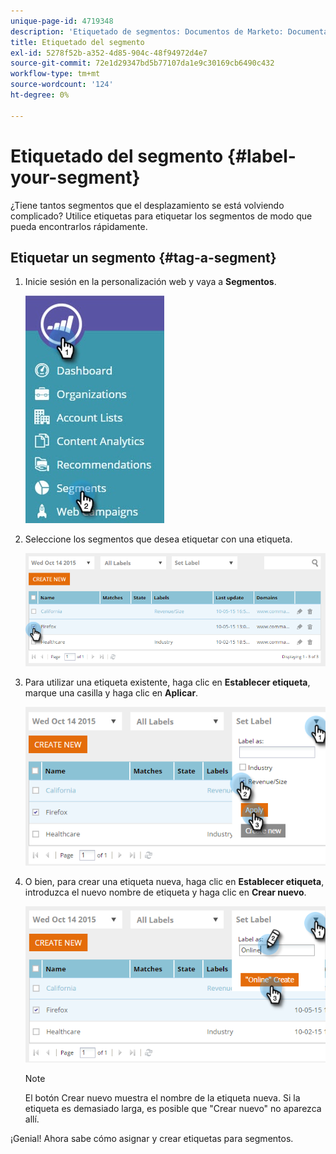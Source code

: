 ```yaml
---
unique-page-id: 4719348
description: 'Etiquetado de segmentos: Documentos de Marketo: Documentación del producto'
title: Etiquetado del segmento
exl-id: 5278f52b-a352-4d85-904c-48f94972d4e7
source-git-commit: 72e1d29347bd5b77107da1e9c30169cb6490c432
workflow-type: tm+mt
source-wordcount: '124'
ht-degree: 0%

---
```


# Etiquetado del segmento {#label-your-segment}

¿Tiene tantos segmentos que el desplazamiento se está volviendo complicado? Utilice etiquetas para etiquetar los segmentos de modo que pueda encontrarlos rápidamente.

## Etiquetar un segmento {#tag-a-segment}

1. Inicie sesión en la personalización web y vaya a **Segmentos**.

   ![](assets/new-dropdown-segments-hand.jpg)

1. Seleccione los segmentos que desea etiquetar con una etiqueta.

   ![](assets/image2015-10-14-15-3a26-3a28.png)

1. Para utilizar una etiqueta existente, haga clic en **Establecer etiqueta**, marque una casilla y haga clic en **Aplicar**.

   ![](assets/image2015-10-14-15-3a34-3a42.png)

1. O bien, para crear una etiqueta nueva, haga clic en **Establecer etiqueta**, introduzca el nuevo nombre de etiqueta y haga clic en **Crear nuevo**.

   ![](assets/image2015-10-14-15-3a38-3a30.png)

   >[!NOTE]
   >
   >El botón Crear nuevo muestra el nombre de la etiqueta nueva. Si la etiqueta es demasiado larga, es posible que &quot;Crear nuevo&quot; no aparezca allí.

¡Genial! Ahora sabe cómo asignar y crear etiquetas para segmentos.
